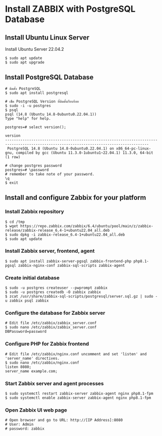 # Install ZABBIX with PostgreSQL Database


## Install Ubuntu Linux Server
Install Ubuntu Server 22.04.2
~~~
$ sudo apt update
$ sudo apt upgrade
~~~

## Install PostgreSQL Database
~~~
# ติดตั้ง PostgreSQL
$ sudo apt install postgresql

# เช็ค PostgreSQL Version ที่ติดตั้งเรียบร้อย
$ sudo -i -u postgres
$ psql
psql (14.8 (Ubuntu 14.8-0ubuntu0.22.04.1))
Type "help" for help.

postgres=# select version();
                                                                version
----------------------------------------------------------------------------------------------------------------------------------------
 PostgreSQL 14.8 (Ubuntu 14.8-0ubuntu0.22.04.1) on x86_64-pc-linux-gnu, compiled by gcc (Ubuntu 11.3.0-1ubuntu1~22.04.1) 11.3.0, 64-bit
(1 row)

# change postgres password
postgres=# \password
# remember to take note of your password.
\q
$ exit
~~~

## Install and configure Zabbix for your platform
###  Install Zabbix repository
~~~
$ cd /tmp
$ wget https://repo.zabbix.com/zabbix/6.4/ubuntu/pool/main/z/zabbix-release/zabbix-release_6.4-1+ubuntu22.04_all.deb
$ sudo dpkg -i zabbix-release_6.4-1+ubuntu22.04_all.deb
$ sudo apt update
~~~
### Install Zabbix server, frontend, agent
~~~
$ sudo apt install zabbix-server-pgsql zabbix-frontend-php php8.1-pgsql zabbix-nginx-conf zabbix-sql-scripts zabbix-agent
~~~
### Create initial database
~~~
$ sudo -u postgres createuser --pwprompt zabbix
$ sudo -u postgres createdb -O zabbix zabbix
$ zcat /usr/share/zabbix-sql-scripts/postgresql/server.sql.gz | sudo -u zabbix psql zabbix
~~~
###  Configure the database for Zabbix server
~~~
# Edit file /etc/zabbix/zabbix_server.conf
$ sudo nano /etc/zabbix/zabbix_server.conf
DBPassword=password
~~~
### Configure PHP for Zabbix frontend
~~~
# Edit file /etc/zabbix/nginx.conf uncomment and set 'listen' and 'server_name' directives.
$ sudo nano /etc/zabbix/nginx.conf
listen 8080;
server_name example.com;
~~~
### Start Zabbix server and agent processes
~~~
$ sudo systemctl restart zabbix-server zabbix-agent nginx php8.1-fpm
$ sudo systemctl enable zabbix-server zabbix-agent nginx php8.1-fpm
~~~
### Open Zabbix UI web page
~~~
# Open browser and go to URL: http://[IP Address]:8080
# User: Admin
# password: zabbix 
~~~
